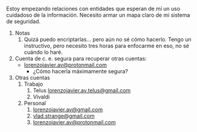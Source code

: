 Estoy empezando relaciones con entidades que esperan de mí un uso cuidadoso de la información. Necesito armar un mapa claro de mi sistema de seguridad.

1. Notas
	1. Quizá puedo encriptarlas... pero aún no sé cómo hacerlo. Tengo un instructivo, pero necesito tres horas para enfocarme en eso, no sé cuándo lo haré.
2.  Cuenta de c. e. segura para recuperar otras cuentas:
	-  lorenzojavier.av@protonmail.com
		- ¿Cómo hacerla máximamente segura?
3. Otras cuentas		
	1. Trabajo
		1. Telus lorenzojavier.av.telus@gmail.com
		2. Vivaldi
	3. Personal
		1. lorenzojavier.av@gmail.com
		2. vlad.strange@gmail.com
		3. lorenzojavier.av@protonmail.com